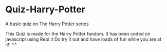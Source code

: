 # Quiz-Harry-Potter
 A basic quiz on The Harry Potter series

This Quiz is made for the Harry Potter fandom. 
It has been coded on javascript using Repl.it
Do try it out and have loads of fun while you are at it!! ^.^